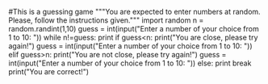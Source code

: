 #This is a guessing game
"""You are expected to enter numbers at random.
Please, follow the instructions given."""
import random
n = random.randint(1,10)
guess = int(input("Enter a number of your choice from 1 to 10: "))
while n!=guess:
    print
    if guess<n:
        print("You are close, please try again!")
        guess = int(input("Enter a number of your choice from 1 to 10: "))
    elif guess>n:
        print("You are not close, please try again!")
        guess = int(input("Enter a number of your choice from 1 to 10: "))
    else:
        print
        break
    print("You are correct!")

